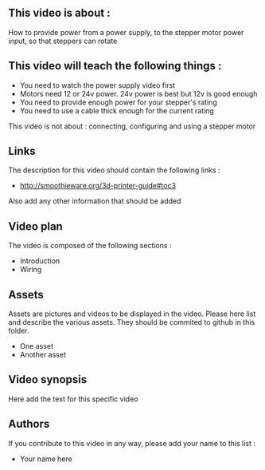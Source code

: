 ## This video is about : 

How to provide power from a power supply, to the stepper motor power input, so that steppers can rotate

## This video will teach the following things : 

* You need to watch the power supply video first
* Motors need 12 or 24v power. 24v power is best but 12v is good enough
* You need to provide enough power for your stepper's rating
* You need to use a cable thick enough for the current rating 

This video is not about : connecting, configuring and using a stepper motor

## Links 

The description for this video should contain the following links : 

* http://smoothieware.org/3d-printer-guide#toc3

Also add any other information that should be added

## Video plan

The video is composed of the following sections : 

* Introduction
* Wiring

## Assets

Assets are pictures and videos to be displayed in the video.
Please here list and describe the various assets. They should be commited to github in this folder.

* One asset
* Another asset

## Video synopsis

Here add the text for this specific video

## Authors

If you contribute to this video in any way, please add your name to this list : 

* Your name here

